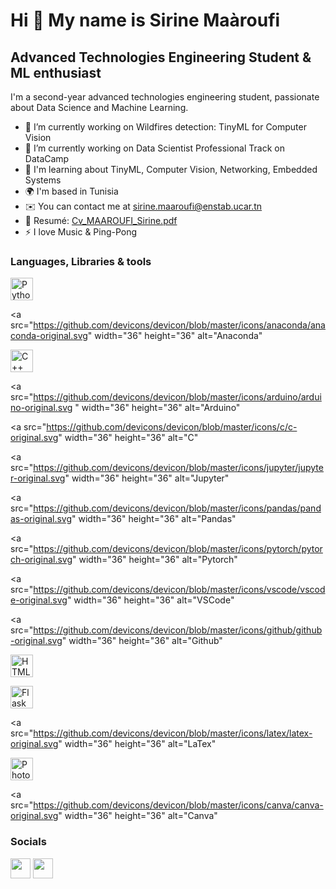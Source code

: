 Hi 👋 My name is Sirine Maàroufi
================================

Advanced Technologies Engineering Student & ML enthusiast
---------------------------------------------------------

I'm a second-year advanced technologies engineering student, passionate about Data Science and Machine Learning.

* 🔭 I’m currently working on Wildfires detection: TinyML for Computer Vision
* 🔭 I’m currently working on Data Scientist Professional Track on DataCamp
* 🧠 I'm learning about TinyML, Computer Vision, Networking, Embedded Systems
* 🌍 I'm based in Tunisia
* ✉️ You can contact me at [sirine.maaroufi@enstab.ucar.tn](mailto:srnmaaroufi@gmail.com)
* 📜 Resumé: [Cv_MAAROUFI_Sirine.pdf](https://github.com/SirineMaaroufi/SirineMaaroufi/files/12414338/Cv_MAAROUFI_Sirine.pdf)
* ⚡ I love Music & Ping-Pong


### Languages, Libraries & tools

<p align="left">
<a href="https://www.python.org/" target="_blank" rel="noreferrer"><img src="https://raw.githubusercontent.com/danielcranney/readme-generator/main/public/icons/skills/python-colored.svg" width="36" height="36" alt="Python" /></a>
  
<a src="https://github.com/devicons/devicon/blob/master/icons/anaconda/anaconda-original.svg"  width="36" height="36" alt="Anaconda"</a>

<a href="https://docs.microsoft.com/en-us/cpp/?view=msvc-170" target="_blank" rel="noreferrer"><img src="https://raw.githubusercontent.com/danielcranney/readme-generator/main/public/icons/skills/cplusplus-colored.svg" width="36" height="36" alt="C++" /></a>

<a src="https://github.com/devicons/devicon/blob/master/icons/arduino/arduino-original.svg
" width="36" height="36" alt="Arduino"</a>

<a src="https://github.com/devicons/devicon/blob/master/icons/c/c-original.svg" width="36" height="36" alt="C"</a>

<a src="https://github.com/devicons/devicon/blob/master/icons/jupyter/jupyter-original.svg" width="36" height="36" alt="Jupyter"</a>

<a src="https://github.com/devicons/devicon/blob/master/icons/pandas/pandas-original.svg" width="36" height="36" alt="Pandas"</a>

<a src="https://github.com/devicons/devicon/blob/master/icons/pytorch/pytorch-original.svg" width="36" height="36" alt="Pytorch"</a>

<a src="https://github.com/devicons/devicon/blob/master/icons/vscode/vscode-original.svg" width="36" height="36" alt="VSCode"</a>

<a src="https://github.com/devicons/devicon/blob/master/icons/github/github-original.svg" width="36" height="36" alt="Github"</a>

<a href="https://developer.mozilla.org/en-US/docs/Glossary/HTML5" target="_blank" rel="noreferrer"><img src="https://raw.githubusercontent.com/danielcranney/readme-generator/main/public/icons/skills/html5-colored.svg" width="36" height="36" alt="HTML5" /></a>

<a href="https://flask.palletsprojects.com/en/2.0.x/" target="_blank" rel="noreferrer"><img src="https://raw.githubusercontent.com/danielcranney/readme-generator/main/public/icons/skills/flask-colored.svg" width="36" height="36" alt="Flask" /></a>

<a src="https://github.com/devicons/devicon/blob/master/icons/latex/latex-original.svg" width="36" height="36" alt="LaTex"</a>

<a href="https://www.adobe.com/uk/products/photoshop.html" target="_blank" rel="noreferrer"><img src="https://raw.githubusercontent.com/danielcranney/readme-generator/main/public/icons/skills/photoshop-colored.svg" width="36" height="36" alt="Photoshop" /></a>

<a src="https://github.com/devicons/devicon/blob/master/icons/canva/canva-original.svg" width="36" height="36" alt="Canva"</a>
</p>


### Socials

<p align="left"> <a href="https://www.github.com/SirineMaaroufi" target="_blank" rel="noreferrer"><img src="https://raw.githubusercontent.com/danielcranney/readme-generator/main/public/icons/socials/github.svg" width="32" height="32" /></a> <a href="https://www.linkedin.com/in/sirinemaaroufi" target="_blank" rel="noreferrer"><img src="https://raw.githubusercontent.com/danielcranney/readme-generator/main/public/icons/socials/linkedin.svg" width="32" height="32" /></a></p>
